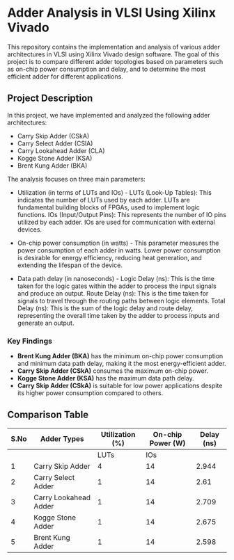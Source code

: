 # Adder Analysis in VLSI Using Xilinx Vivado

This repository contains the implementation and analysis of various adder architectures in VLSI using Xilinx Vivado design software. The goal of this project is to compare different adder topologies based on parameters such as on-chip power consumption and delay, and to determine the most efficient adder for different applications.

## Project Description

In this project, we have implemented and analyzed the following adder architectures:
- Carry Skip Adder (CSkA)
- Carry Select Adder (CSlA)
- Carry Lookahead Adder (CLA)
- Kogge Stone Adder (KSA)
- Brent Kung Adder (BKA)

The analysis focuses on three main parameters:
- Utilization (in terms of LUTs and IOs) - LUTs (Look-Up Tables): This indicates the number of LUTs used by each adder. LUTs are fundamental building blocks of FPGAs, used to implement logic functions.
IOs (Input/Output Pins): This represents the number of IO pins utilized by each adder. IOs are used for communication with external devices.

- On-chip power consumption (in watts) - This parameter measures the power consumption of each adder in watts. Lower power consumption is desirable for energy efficiency, reducing heat generation, and extending the lifespan of the device.

- Data path delay (in nanoseconds) - Logic Delay (ns): This is the time taken for the logic gates within the adder to process the input signals and produce an output.
Route Delay (ns): This is the time taken for signals to travel through the routing paths between logic elements.
Total Delay (ns): This is the sum of the logic delay and route delay, representing the overall time taken by the adder to process inputs and generate an output.

### Key Findings

- **Brent Kung Adder (BKA)** has the minimum on-chip power consumption and minimum data path delay, making it the most energy-efficient adder.
- **Carry Skip Adder (CSkA)** consumes the maximum on-chip power.
- **Kogge Stone Adder (KSA)** has the maximum data path delay.
- **Carry Skip Adder (CSkA)** is suitable for low power applications despite its higher power consumption compared to others.

## Comparison Table

| S.No | Adder Types         | Utilization (%) | On-chip Power (W) | Delay (ns) |
|------|---------------------|-----------------|-------------------|------------|
|      |                     | LUTs | IOs     |                   | Logic Delay | Route Delay |
| 1    | Carry Skip Adder    | 4    | 14      | 2.944             | 5.552       | 4.209       |
| 2    | Carry Select Adder  | 1    | 14      | 2.61              | 5.339       | 2.545       |
| 3    | Carry Lookahead Adder | 1  | 14      | 2.709             | 5.443       | 4.311       |
| 4    | Kogge Stone Adder   | 1    | 14      | 2.675             | 5.344       | 6.647       |
| 5    | Brent Kung Adder    | 1    | 14      | 2.598             | 5.223       | 2.509       |


